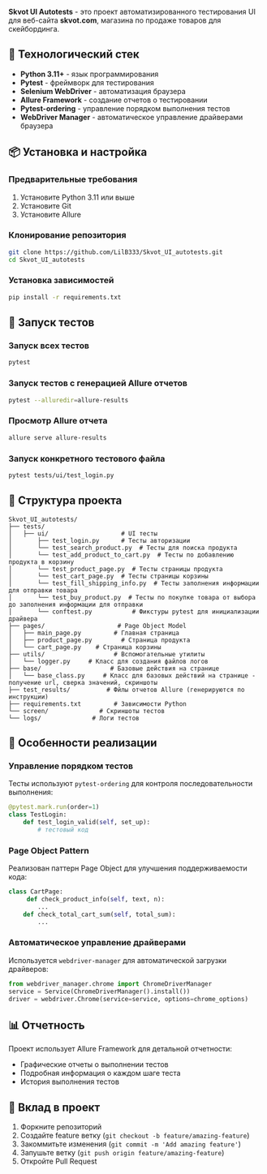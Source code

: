 **Skvot UI Autotests** - это проект автоматизированного тестирования UI для веб-сайта **skvot.com**, магазина по продаже товаров для скейбординга.

## 🚀 Технологический стек

- **Python 3.11+** - язык программирования
- **Pytest** - фреймворк для тестирования
- **Selenium WebDriver** - автоматизация браузера
- **Allure Framework** - создание отчетов о тестировании
- **Pytest-ordering** - управление порядком выполнения тестов
- **WebDriver Manager** - автоматическое управление драйверами браузера

## 📦 Установка и настройка

### Предварительные требования

1. Установите Python 3.11 или выше
2. Установите Git
3. Установите Allure

### Клонирование репозитория

```bash
git clone https://github.com/LilB333/Skvot_UI_autotests.git
cd Skvot_UI_autotests
```

### Установка зависимостей

```bash
pip install -r requirements.txt
```

## 🏃 Запуск тестов

### Запуск всех тестов

```bash
pytest
```

### Запуск тестов с генерацией Allure отчетов

```bash
pytest --alluredir=allure-results
```

### Просмотр Allure отчета

```bash
allure serve allure-results
```

### Запуск конкретного тестового файла

```bash
pytest tests/ui/test_login.py
```

## 📁 Структура проекта

```
Skvot_UI_autotests/
├── tests/
│   ├── ui/                    # UI тесты
│       ├── test_login.py      # Тесты авторизации
│       └── test_search_product.py  # Тесты для поиска продукта
│       └── test_add_product_to_cart.py  # Тесты по добавлению продукта в корзину
│       └── test_product_page.py  # Тесты страницы продукта
│       └── test_cart_page.py  # Тесты страницы корзины
│       └── test_fill_shipping_info.py  # Тесты заполнения информации для отправки товара
│       └── test_buy_product.py  # Тесты по покупке товара от выбора до заполнения информации для отправки
│       └── conftest.py           # Фикстуры pytest для инициализации драйвера
├── pages/                    # Page Object Model
│   ├── main_page.py         # Главная страница
│   ├── product_page.py        # Страница продукта
│   └── cart_page.py    # Страница корзины
├── utils/                   # Вспомогательные утилиты
│   └── logger.py     # Класс для создания файлов логов
├── base/                   # Базовые действия на странице
│   └── base_class.py     # Класс для базовых действий на странице - получение url, сверка значений, скриншоты
├── test_results/          # Фйлы отчетов Allure (генерируются по инструкции)
├── requirements.txt         # Зависимости Python
└── screen/              # Скриншоты тестов
└── logs/              # Логи тестов
```


## 🎯 Особенности реализации

### Управление порядком тестов

Тесты используют `pytest-ordering` для контроля последовательности выполнения:

```python
@pytest.mark.run(order=1)
class TestLogin:
    def test_login_valid(self, set_up):
        # тестовый код
```

### Page Object Pattern

Реализован паттерн Page Object для улучшения поддерживаемости кода:

```python
class CartPage:
     def check_product_info(self, text, n):
        ...
    def check_total_cart_sum(self, total_sum):
        ...
```

### Автоматическое управление драйверами

Используется `webdriver-manager` для автоматической загрузки драйверов:

```python
from webdriver_manager.chrome import ChromeDriverManager
service = Service(ChromeDriverManager().install())
driver = webdriver.Chrome(service=service, options=chrome_options)
```

## 📊 Отчетность

Проект использует Allure Framework для детальной отчетности:
- Графические отчеты о выполнении тестов
- Подробная информация о каждом шаге теста
- История выполнения тестов

## 🤝 Вклад в проект

1. Форкните репозиторий
2. Создайте feature ветку (`git checkout -b feature/amazing-feature`)
3. Закоммитьте изменения (`git commit -m 'Add amazing feature'`)
4. Запушьте ветку (`git push origin feature/amazing-feature`)
5. Откройте Pull Request
